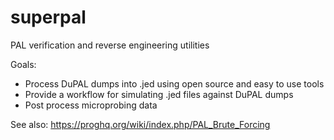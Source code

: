 # superpal
PAL verification and reverse engineering utilities

Goals:
  * Process DuPAL dumps into .jed using open source and easy to use tools
  * Provide a workflow for simulating .jed files against DuPAL dumps
  * Post process microprobing data

See also: https://proghq.org/wiki/index.php/PAL_Brute_Forcing
